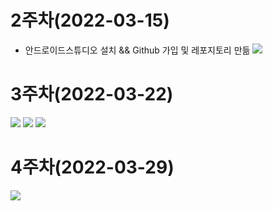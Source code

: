 # 2주차(2022-03-15)
- 안드로이드스튜디오 설치 &&  Github 가입 및 레포지토리 만듦
  <img width="" height="" src="./pic/2st.png"></img>

# 3주차(2022-03-22)

  <img width="" height="" src="./pic/3st_1.png"></img>
  <img width="" height="" src="./pic/3st_2.png"></img>
  <img width="" height="" src="./pic/3st_3.png"></img>

# 4주차(2022-03-29)

  <img width="" height="" src="./pic/4st.png"></img>
